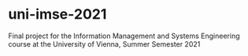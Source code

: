 # uni-imse-2021
Final project for the Information Management and Systems Engineering course at the University of Vienna, Summer Semester 2021
